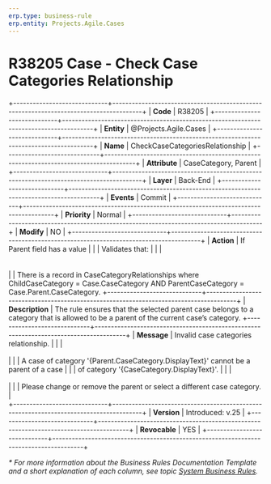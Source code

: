 ```yaml
---
erp.type: business-rule
erp.entity: Projects.Agile.Cases
---
```


# R38205 Case - Check Case Categories Relationship
+-----------------------------+---------------------------------------------------------------------------------------+
| **Code**                    | R38205                                                                                |
+-----------------------------+---------------------------------------------------------------------------------------+
| **Entity**                  | @Projects.Agile.Cases                                                                 |
+-----------------------------+---------------------------------------------------------------------------------------+
| **Name**                    | CheckCaseCategoriesRelationship                                                       |
+-----------------------------+---------------------------------------------------------------------------------------+
| **Attribute**               | CaseCategory, Parent                                                                  |
+-----------------------------+---------------------------------------------------------------------------------------+
| **Layer**                   | Back-End                                                                              |
+-----------------------------+---------------------------------------------------------------------------------------+
| **Events**                  | Commit                                                                                |
+-----------------------------+---------------------------------------------------------------------------------------+
| **Priority**                | Normal                                                                                |
+-----------------------------+---------------------------------------------------------------------------------------+
| **Modify**                  | NO                                                                                    |
+-----------------------------+---------------------------------------------------------------------------------------+
| **Action**                  | If Parent field has a value                                                           |
|                             | Validates that:                                                                       |
|                             | <br></br>   
|                             | There is a record in CaseCategoryRelationships where ChildCaseCategory = Case.CaseCategory AND ParentCaseCategory = Case.Parent.CaseCategory.
+-----------------------------+---------------------------------------------------------------------------------------+
| **Description**             | The rule ensures that the selected parent case belongs to a category that is allowed to be a parent of the current case’s category.
+-----------------------------+---------------------------------------------------------------------------------------+
| **Message**                 | Invalid case categories relationship.                                                 |
|                             | <br></br>                                                                             |
|                             | A case of category '{Parent.CaseCategory.DisplayText}' cannot be a parent of a case   |
|                             | of category '{CaseCategory.DisplayText}'.                                             |
|                             | <br></br>                                                                             |
|                             | Please change or remove the parent or select a different case category.               |                             
+-----------------------------+---------------------------------------------------------------------------------------+
| **Version**                 | Introduced: v.25                                                                      |
+-----------------------------+---------------------------------------------------------------------------------------+
| **Revocable**               | YES                                                                                   |
+-----------------------------+---------------------------------------------------------------------------------------+

*\* For more information about the Business Rules Documentation Template and a short explanation of each column, see
topic [System Business Rules](../templates/template-description-system-business-rules.md).*
